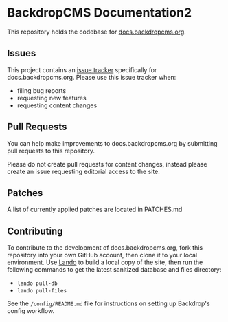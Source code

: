 # BackdropCMS Documentation2

This repository holds the codebase for
[docs.backdropcms.org](https://docs.backdropcms.org).

## Issues

This project contains an
[issue tracker](https://github.com/backdrop-ops/dcos.backdropcms.org/issues)
specifically for docs.backdropcms.org. Please use this issue tracker when:
* filing bug reports
* requesting new features
* requesting content changes

## Pull Requests

You can help make improvements to docs.backdropcms.org by submitting pull
requests to this repository.

Please do not create pull requests for content changes, instead please create an
issue requesting editorial access to the site.

## Patches

A list of currently applied patches are located in PATCHES.md

## Contributing

To contribute to the development of docs.backdropcms.org, fork this repository
into your own GitHub account, then clone it to your local environment. Use
[Lando](https://lando.dev/) to build a local copy of the site, then run the
following commands to get the latest sanitized database and files directory:
* `lando pull-db`
* `lando pull-files`

See the `/config/README.md` file for instructions on setting up Backdrop's
config workflow.
